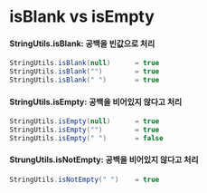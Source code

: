 # isBlank vs isEmpty



#### StringUtils.isBlank: 공백을 빈값으로 처리

```java
StringUtils.isBlank(null)      = true
StringUtils.isBlank("")        = true  
StringUtils.isBlank(" ")       = true  
```



#### StringUtils.isEmpty: 공백을 비어있지 않다고 처리

```java
StringUtils.isEmpty(null)      = true
StringUtils.isEmpty("")        = true  
StringUtils.isEmpty(" ")       = false  
```



#### StrungUtils.isNotEmpty: 공백을 비어있지 않다고 처리

```java
StringUtils.isNotEmpty(" ")    = true
```

